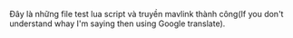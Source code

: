Đây là những file test lua script và truyền mavlink thành công(If you don't understand whay I'm saying then using Google translate).
